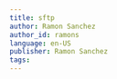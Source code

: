 ```yaml
---
title: sftp
author: Ramon Sanchez
author_id: ramons
language: en-US
publisher: Ramon Sanchez
tags:
---
```

